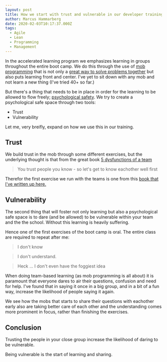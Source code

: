```yaml
---
layout: post
title: How we start with trust and vulnerable in our developer training
author: Marcus Hammarberg
date: 2020-02-03T10:17:37.000Z
tags:
  - Agile
  - Lean
  - Programming
  - Management
---
```


In the [</salt>](https://salt.study/) accelerated learning program we emphasizes learning in groups throughout the entire boot camp. We do this through the use of [mob programming](https://en.wikipedia.org/wiki/Mob_programming) that is not only a [great way to solve problems together](http://codebetter.com/marcushammarberg/2013/08/06/mob-programming/) but also puts learning front and center. I've yet to sit down with any mob and not learn a new thing (I've tried 40+ so far.)

But there's a thing that needs to be in place in order for the learning to be allowed to flow freely; [psychological safety](https://en.wikipedia.org/wiki/Psychological_safety). We try to create a psychological safe space through two tools:

* Trust
* Vulnerability

Let me, very breifly, expand on how we use this in our training.

<!-- excerpt-end -->

## Trust

We build trust in the mob through some different exercises, but the underlying thought is that from the great book [5 dysfunctions of a team](https://www.amazon.com/Five-Dysfunctions-Team-Leadership-Fable/dp/0787960756)

> You trust people you know - so let's get to know eachother well first

Therefor the first exercise we run with the teams is one from this [book that I've written up here.](http://www.marcusoft.net/2016/02/5-dysfunctions-of-a-team-exercise.html)

## Vulnerability

The second thing that will foster not only learning but also a psychological safe space is to dare (and be allowed) to be vulnerable within your team and the the school. Without this learning is heavily suffering.

Hence one of the first exercises of the [</salt>](https://salt.study/) boot camp is oral. The entire class are required to repeat after me:

> I don't know

> I don't understand.

> Heck ... I don't even have the foggiest idea

When doing team-based learning (as mob programming is all about) it is paramount that everyone dares to air their questions, confusion and need for help. I've found that in saying it once in a big group, and in a bit of a fun way, increase the likelihood of people saying it again.

We see how the mobs that starts to share their questions with eachother early also are taking better care of each other and the understanding comes more prominent in focus, rather than finishing the exercises.

## Conclusion

Trusting the people in your close group increase the likelihood of daring to be vulnerable.

Being vulnerable is the start of learning and sharing.
